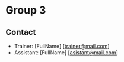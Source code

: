 # Group 3

## Contact
- Trainer: [FullName] [trainer@mail.com]
- Assistant: [FullName] [asistant@mail.com]
